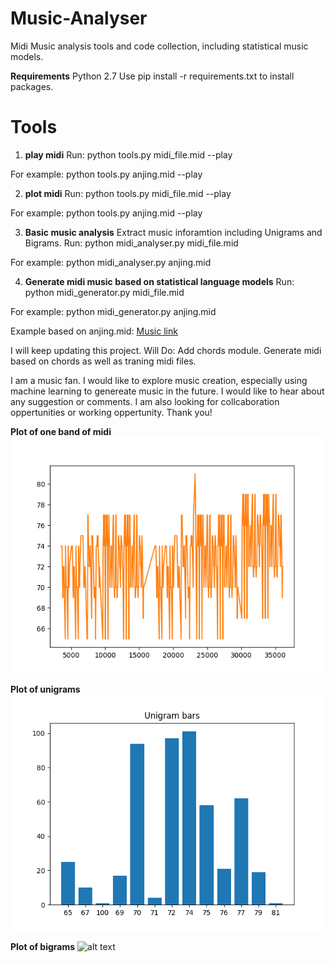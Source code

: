 # Music-Analyser
Midi Music analysis tools and code collection, including statistical music models.

**Requirements**
Python 2.7
Use pip install -r requirements.txt to install packages.


# Tools
1. **play midi**
Run:
python tools.py midi_file.mid --play

For example:
python tools.py anjing.mid --play

2. **plot midi**
Run:
python tools.py midi_file.mid --play

For example:
python tools.py anjing.mid --play

3. **Basic music analysis**
Extract music inforamtion including Unigrams and Bigrams.
Run:
python midi_analyser.py midi_file.mid

For example:
python midi_analyser.py anjing.mid

4. **Generate midi music based on statistical language models**
Run:
python midi_generator.py midi_file.mid

For example:
python midi_generator.py anjing.mid

Example based on anjing.mid:
[Music link](https://www.youtube.com/watch?v=KV64yCc-0Y4)


I will keep updating this project. Will Do: Add chords module. Generate midi based on chords as well as traning midi files.

I am a music fan. I would like to explore music creation, especially using machine learning to genereate music in the future. I would like to hear about any suggestion or comments. I am also looking for collcaboration oppertunities or working oppertunity. Thank you!

**Plot of one band of midi**
![alt text](plot/anjing.mid.png)

**Plot of unigrams**
![alt text](plot/anjing_unigrams.png)


**Plot of bigrams**
![alt text](anjing_bigrams.png)





